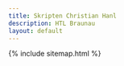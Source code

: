 ```yaml
---
title: Skripten Christian Hanl
description: HTL Braunau
layout: default
---
```


{% include sitemap.html %}